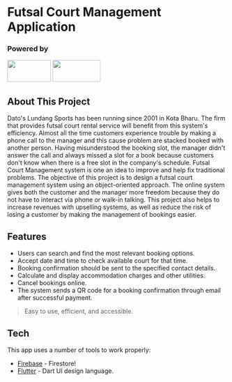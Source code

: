 # Futsal Court Management Application
### Powered by

[<img src="https://firebase.google.com/images/social.png" height="50px" width="100px"/>](https://firebase.com)
[<img src="https://static.wikia.nocookie.net/logo-timeline/images/c/cf/4B4A9751-D2BF-4A93-BDCC-CDCA5326B65F.png/revision/latest/scale-to-width-down/1124?cb=20210426191500" height="50px" width="110px"/>](https://flutter.com)

## About This Project
Dato's Lundang Sports has been running since 2001 in Kota Bharu. The firm that provides futsal court rental service will benefit from this system's efficiency. Almost all the time customers experience trouble by making a phone call to the manager and this cause problem are stacked booked with another person. Having misunderstood the booking slot, the manager didn't answer the call and always missed a slot for a book because customers don't know when there is a free slot in the company's schedule. Futsal Court Management system is one an idea to improve and help fix traditional problems. The objective of this project is to design a futsal court management system using an object-oriented approach. The online system gives both the customer and the manager more freedom because they do not have to interact via phone or walk-in talking. This project also helps to increase revenues with upselling systems, as well as reduce the risk of losing a customer by making the management of bookings easier.

## Features

- Users can search and find the most relevant booking options.
- Accept date and time to check available court for that time.
- Booking confirmation should be sent to the specified contact details.
- Calculate and display accommodation charges and other utilities.
- Cancel bookings online.
- The system sends a QR code for a booking confirmation through email after successful payment.

> Easy to use, efficient, and accessible.


## Tech

This app uses a number of tools to work properly:

- [Firebase](https://firebase.com) - Firestore!
- [Flutter](https://flutter.com) - Dart UI design language.


